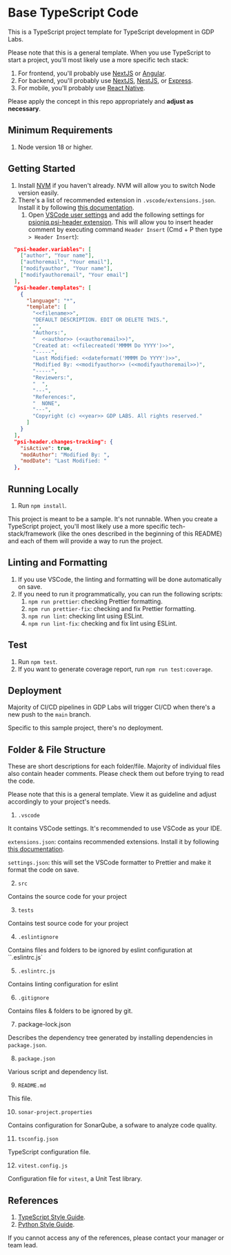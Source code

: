 # Base TypeScript Code

This is a TypeScript project template for TypeScript development in GDP Labs.

Please note that this is a general template. When you use TypeScript to start a project, you'll most likely use a more specific tech stack:

1. For frontend, you'll probably use [NextJS](https://nextjs.org) or [Angular](https://angular.io/).
2. For backend, you'll probably use [NextJS](https://nextjs.org), [NestJS](https://nestjs.com/), or [Express](https://expressjs.com/).
3. For mobile, you'll probably use [React Native](https://reactnative.dev/).

Please apply the concept in this repo appropriately and **adjust as necessary**.

## Minimum Requirements

1. Node version 18 or higher.

## Getting Started

1. Install [NVM](https://github.com/nvm-sh/nvm) if you haven't already. NVM will allow you to switch Node version easily.
2. There's a list of recommended extension in `.vscode/extensions.json`. Install it by following [this documentation](https://code.visualstudio.com/docs/editor/extension-marketplace#_recommended-extensions).
   1. Open [VSCode user settings](https://code.visualstudio.com/docs/getstarted/settings) and add the following settings for [psioniq.psi-header extension](https://marketplace.visualstudio.com/items?itemName=psioniq.psi-header). This will allow you to insert header comment by executing command `Header Insert` (Cmd + P then type `> Header Insert`):

```json
  "psi-header.variables": [
    ["author", "Your name"],
    ["authoremail", "Your email"],
    ["modifyauthor", "Your name"],
    ["modifyauthoremail", "Your email"]
  ],
  "psi-header.templates": [
    {
      "language": "*",
      "template": [
        "<<filename>>",
        "DEFAULT DESCRIPTION. EDIT OR DELETE THIS.",
        "",
        "Authors:",
        "  <<author>> (<<authoremail>>)",
        "Created at: <<filecreated('MMMM Do YYYY')>>",
        "-----",
        "Last Modified: <<dateformat('MMMM Do YYYY')>>",
        "Modified By: <<modifyauthor>> (<<modifyauthoremail>>)",
        "-----",
        "Reviewers:",
        "  ",
        "---",
        "References:",
        "  NONE",
        "---",
        "Copyright (c) <<year>> GDP LABS. All rights reserved."
      ]
    }
  ],
  "psi-header.changes-tracking": {
    "isActive": true,
    "modAuthor": "Modified By: ",
    "modDate": "Last Modified: "
  },
```

## Running Locally

1. Run `npm install`.

This project is meant to be a sample. It's not runnable. When you create a TypeScript project, you'll most likely use a more specific tech-stack/framework (like the ones described in the beginning of this README) and each of them will provide a way to run the project.

## Linting and Formatting

1. If you use VSCode, the linting and formatting will be done automatically on save.
2. If you need to run it programmatically, you can run the following scripts:
   1. `npm run prettier`: checking Prettier formatting.
   2. `npm run prettier-fix`: checking and fix Prettier formatting.
   3. `npm run lint`: checking lint using ESLint.
   4. `npm run lint-fix`: checking and fix lint using ESLint.

## Test

1. Run `npm test`.
2. If you want to generate coverage report, run `npm run test:coverage`.

## Deployment

Majority of CI/CD pipelines in GDP Labs will trigger CI/CD when there's a new push to the `main` branch.

Specific to this sample project, there's no deployment.

## Folder & File Structure

These are short descriptions for each folder/file. Majority of individual files also contain header comments. Please check them out before trying to read the code.

Please note that this is a general template. View it as guideline and adjust accordingly to your project's needs.

1. `.vscode`

It contains VSCode settings. It's recommended to use VSCode as your IDE.

`extensions.json`: contains recommended extensions. Install it by following [this documentation](https://code.visualstudio.com/docs/editor/extension-marketplace#_recommended-extensions).

`settings.json`: this will set the VSCode formatter to Prettier and make it format the code on save.

2. `src`

Contains the source code for your project

3. `tests`

Contains test source code for your project

4. `.eslintignore`

Contains files and folders to be ignored by eslint configuration at ``.eslintrc.js`

5. `.eslintrc.js`

Contains linting configuration for eslint

6. `.gitignore`

Contains files & folders to be ignored by git.

7. package-lock.json

Describes the dependency tree generated by installing dependencies in `package.json`.

8. `package.json`

Various script and dependency list.

9. `README.md`

This file.

10. `sonar-project.properties`

Contains configuration for SonarQube, a sofware to analyze code quality.

11. `tsconfig.json`

TypeScript configuration file.

12. `vitest.config.js`

Configuration file for `vitest`, a Unit Test library.

## References

1. [TypeScript Style Guide](https://docs.google.com/document/d/1LNgP9RUv2XILrLHE1Vto2TfbraA6CaOBq4TtzFmfDzc).
2. [Python Style Guide](https://docs.google.com/document/d/1uRggCrHnVfDPBnG641FyQBwUwLoFw0kTzNqRm92vUwM).

If you cannot access any of the references, please contact your manager or team lead.
